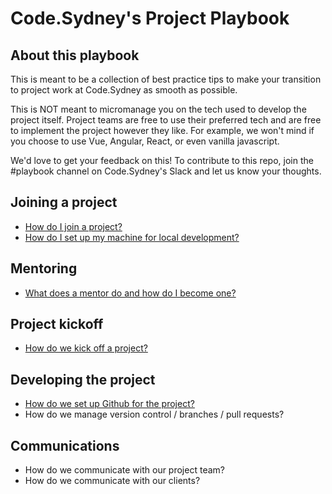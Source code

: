 # Code.Sydney's Project Playbook

## About this playbook

This is meant to be a collection of best practice tips to make your transition to project work at Code.Sydney as smooth as possible. 

This is NOT meant to micromanage you on the tech used to develop the project itself. Project teams are free to use their preferred tech and are free to implement the project however they like. For example, we won't mind if you choose to use Vue, Angular, React, or even vanilla javascript.

We'd love to get your feedback on this! To contribute to this repo, join the #playbook channel on Code.Sydney's Slack and let us know your thoughts.

## Joining a project 
- [How do I join a project?](docs/join-a-project.md)
- [How do I set up my machine for local development?](docs/machine-setup.md) 

## Mentoring
- [What does a mentor do and how do I become one?](docs/mentor-role.md)

## Project kickoff
- [How do we kick off a project?](docs/project-kickoff.md)

## Developing the project 
- [How do we set up Github for the project?](docs/github-setup.md)
- How do we manage version control / branches / pull requests? 

## Communications
- How do we communicate with our project team? 
- How do we communicate with our clients? 
